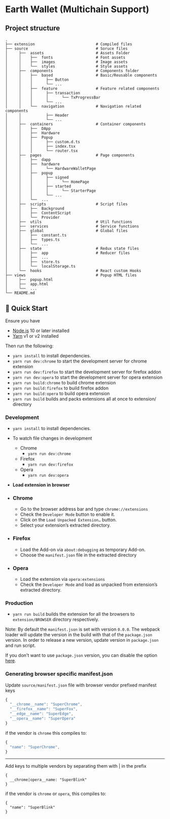 # Earth Wallet (Multichain Support)

## Project structure

    .
    ├── extension                           # Compiled files
    ├── source                              # Soruce files
    │     ├──  assets                       # Assets Folder
    │     │    ├──  fonts                   # Font assets
    │     │    ├──  images                  # Image assets
    │     │    └──  styles                  # Style assets
    │     ├──  components                   # Components folder
    │     │    ├──  based                   # Basic/Reusable components
    │     │    │      ├── Button
    │     │    │      └── ...
    │     │    ├──  feature                 # Feature related components
    │     │    │      ├── transaction
    │     │    │      │      └── TxProgressBar
    │     │    │      └── ...
    │     │    └──  navigation              # Navigation related components
    │     │           ├── Header
    │     │           └── ...
    │     ├──  containers                   # Container components
    │     │    ├──  DApp
    │     │    ├──  Hardware
    │     │    ├──  Popup
    │     │    │      ├── custom.d.ts
    │     │    │      ├── index.tsx
    │     │    │      └── router.tsx
    │     ├──  pages                        # Page components
    │     │    ├──  dapp
    │     │    ├──  hardware
    │     │    │      └── HardwareWalletPage
    │     │    ├──  popup
    │     │    │      ├── signed
    │     │    │      │      └── HomePage
    │     │    │      ├── started
    │     │    │      │      └── StarterPage
    │     │    │      └── ...
    │     │    └──  ...
    │     ├──  scripts                      # Script files
    │     │    ├──  Background
    │     │    ├──  ContentScript
    │     │    └──  Provider
    │     ├──  utils                        # Util functions
    │     ├──  services                     # Service functions
    │     ├──  global                       # Global files
    │     │    ├──  constant.ts
    │     │    ├──  types.ts
    │     │    └──  ...
    │     ├──  state                        # Redux state files
    │     │    ├──  app                     # Reducer files
    │     │    ├──  ...
    │     │    ├──  store.ts
    │     │    └──  localStorage.ts
    │     └──  hooks                        # React custom Hooks
    ├── views                               # Popup HTML files
    │     ├──  popup.html
    │     ├──  app.html
    │     └──  ...
    └── README.md

## 🚀 Quick Start

Ensure you have

- [Node.js](https://nodejs.org) 10 or later installed
- [Yarn](https://yarnpkg.com) v1 or v2 installed

Then run the following:

- `yarn install` to install dependencies.
- `yarn run dev:chrome` to start the development server for chrome extension
- `yarn run dev:firefox` to start the development server for firefox addon
- `yarn run dev:opera` to start the development server for opera extension
- `yarn run build:chrome` to build chrome extension
- `yarn run build:firefox` to build firefox addon
- `yarn run build:opera` to build opera extension
- `yarn run build` builds and packs extensions all at once to extension/ directory

### Development

- `yarn install` to install dependencies.
- To watch file changes in development

  - Chrome
    - `yarn run dev:chrome`
  - Firefox
    - `yarn run dev:firefox`
  - Opera
    - `yarn run dev:opera`

- **Load extension in browser**

- ### Chrome

  - Go to the browser address bar and type `chrome://extensions`
  - Check the `Developer Mode` button to enable it.
  - Click on the `Load Unpacked Extension…` button.
  - Select your extension’s extracted directory.

- ### Firefox

  - Load the Add-on via `about:debugging` as temporary Add-on.
  - Choose the `manifest.json` file in the extracted directory

- ### Opera

  - Load the extension via `opera:extensions`
  - Check the `Developer Mode` and load as unpacked from extension’s extracted directory.

### Production

- `yarn run build` builds the extension for all the browsers to `extension/BROWSER` directory respectively.

Note: By default the `manifest.json` is set with version `0.0.0`. The webpack loader will update the version in the build with that of the `package.json` version. In order to release a new version, update version in `package.json` and run script.

If you don't want to use `package.json` version, you can disable the option [here](https://github.com/abhijithvijayan/web-extension-starter/blob/e10158c4a49948dea9fdca06592876d9ca04e028/webpack.config.js#L79).

### Generating browser specific manifest.json

Update `source/manifest.json` file with browser vendor prefixed manifest keys

```js
{
  "__chrome__name": "SuperChrome",
  "__firefox__name": "SuperFox",
  "__edge__name": "SuperEdge",
  "__opera__name": "SuperOpera"
}
```

if the vendor is `chrome` this compiles to:

```js
{
  "name": "SuperChrome",
}
```

---

Add keys to multiple vendors by separating them with | in the prefix

```
{
  __chrome|opera__name: "SuperBlink"
}
```

if the vendor is `chrome` or `opera`, this compiles to:

```
{
  "name": "SuperBlink"
}
```
